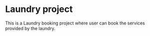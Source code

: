 # Laundry project

This is a Laundry booking project where user can book the services provided by the laundry.